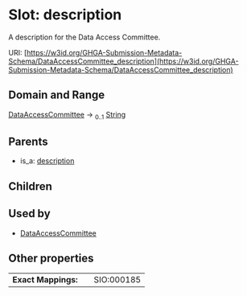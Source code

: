 
# Slot: description


A description for the Data Access Committee.

URI: [https://w3id.org/GHGA-Submission-Metadata-Schema/DataAccessCommittee_description](https://w3id.org/GHGA-Submission-Metadata-Schema/DataAccessCommittee_description)


## Domain and Range

[DataAccessCommittee](DataAccessCommittee.md) &#8594;  <sub>0..1</sub> [String](types/String.md)

## Parents

 *  is_a: [description](description.md)

## Children


## Used by

 * [DataAccessCommittee](DataAccessCommittee.md)

## Other properties

|  |  |  |
| --- | --- | --- |
| **Exact Mappings:** | | SIO:000185 |

